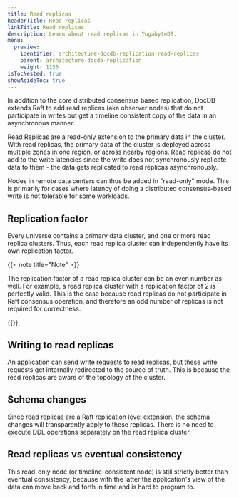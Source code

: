 ```yaml
---
title: Read replicas
headerTitle: Read replicas
linkTitle: Read replicas
description: Learn about read replicas in YugabyteDB.
menu:
  preview:
    identifier: architecture-docdb-replication-read-replicas
    parent: architecture-docdb-replication
    weight: 1155
isTocNested: true
showAsideToc: true
---
```


In addition to the core distributed consensus based replication, DocDB extends Raft to add read replicas (aka observer nodes) that do not participate in writes but get a timeline consistent copy of the data in an asynchronous manner.

Read Replicas are a read-only extension to the primary data in the cluster. With read replicas, the primary data of the cluster is deployed across multiple zones in one region, or across nearby regions. Read replicas do not add to the write latencies since the write does not synchronously replicate data to them - the data gets replicated to read replicas asynchronously.

Nodes in remote data centers can thus be added in "read-only" mode. This is primarily for cases where latency of doing a distributed consensus-based write is not
tolerable for some workloads.

## Replication factor

Every universe contains a primary data cluster, and one or more read replica clusters. Thus, each read replica cluster can independently have its own replication factor.

{{< note title="Note" >}}

The replication factor of a read replica cluster can be an even number as well. For example, a read replica cluster with a replication factor of 2 is perfectly valid. This is the case because read replicas do not participate in Raft consensus operation, and therefore an odd number of replicas is not required for correctness.

{{</note >}}


## Writing to read replicas

An application can send write requests to read replicas, but these write requests get internally redirected to the source of truth. This is because the read replicas are aware of the topology of the cluster.

## Schema changes

Since read replicas are a Raft replication level extension, the schema changes will transparently apply to these replicas. There is no need to execute DDL operations separately on the read replica cluster.

## Read replicas vs eventual consistency

This read-only node (or timeline-consistent node) is still strictly better than eventual consistency, because with the latter the application's view of the data can move back and forth in time and is hard to program to.
